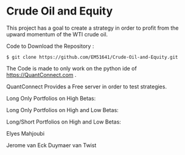 # Crude Oil and Equity

This project has a goal to create a strategy in order to profit from the upward momentum of the WTI crude oil.

Code to Download the Repository :

```
$ git clone https://github.com/EM51641/Crude-Oil-and-Equity.git
```
The Code is made to only work on the python ide of https://QuantConnect.com .

QuantConnect Provides a Free server in order to test strategies.


Long Only Portfolios on High Betas:



Long Only Portfolios on High and Low Betas:



Long/Short Portfolios on High and Low Betas:



Elyes Mahjoubi

Jerome van Eck Duymaer van Twist
